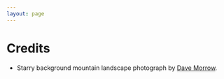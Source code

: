 ```yaml
---
layout: page
---
```


# Credits

- Starry background mountain landscape photograph by <a href="http://www.davemorrowphotography.com/">Dave Morrow</a>.
